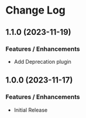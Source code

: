 # Change Log

## 1.1.0 (2023-11-19)

### Features / Enhancements

- Add Deprecation plugin

## 1.0.0 (2023-11-17)

### Features / Enhancements

- Initial Release

